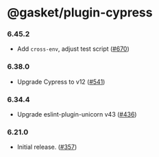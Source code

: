 # @gasket/plugin-cypress

### 6.45.2

- Add `cross-env`, adjust test script ([#670])

### 6.38.0

- Upgrade Cypress to v12 ([#541])

### 6.34.4

- Upgrade eslint-plugin-unicorn v43 ([#436])

### 6.21.0

- Initial release. ([#357])


[#357]: https://github.com/godaddy/gasket/pull/357
[#436]: https://github.com/godaddy/gasket/pull/436
[#541]: https://github.com/godaddy/gasket/pull/541
[#670]: https://github.com/godaddy/gasket/pull/670
